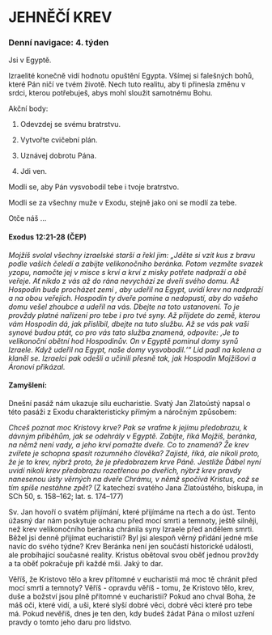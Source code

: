 # JEHNĚČÍ KREV

### Denní navigace: 4. týden

Jsi v Egyptě.

Izraelité konečně vidí hodnotu opuštění Egypta. Všímej si falešných bohů, které Pán ničí ve tvém životě. Nech tuto realitu, aby ti přinesla změnu v srdci, kterou potřebuješ, abys mohl sloužit samotnému Bohu.

Akční body:
1. Odevzdej se svému bratrstvu.

2. Vytvořte cvičební plán.

3. Uznávej dobrotu Pána.

4. Jdi ven.

Modli se, aby Pán vysvobodil tebe i tvoje bratrstvo.

Modli se za všechny muže v Exodu, stejně jako oni se modlí za tebe.

Otče náš …


#### Exodus 12:21-28 (ČEP)
*Mojžíš svolal všechny izraelské starší a řekl jim: „Jděte si vzít kus z bravu podle vašich čeledí a zabijte velikonočního beránka. Potom vezměte svazek yzopu, namočte jej v misce s krví a krví z misky potřete nadpraží a obě veřeje. Ať nikdo z vás až do rána nevychází ze dveří svého domu. Až Hospodin bude procházet zemí , aby udeřil na Egypt, uvidí krev na nadpraží a na obou veřejích. Hospodin ty dveře pomine a nedopustí, aby do vašeho domu vešel zhoubce a udeřil na vás. Dbejte na toto ustanovení. To je provždy platné nařízení pro tebe i pro tvé syny. Až přijdete do země, kterou vám Hospodin dá, jak přislíbil, dbejte na tuto službu. Až se vás pak vaši synové budou ptát, co pro vás tato služba znamená, odpovíte: ‚Je to velikonoční obětní hod Hospodinův. On v Egyptě pominul domy synů Izraele. Když udeřil na Egypt, naše domy vysvobodil.‘“ Lid padl na kolena a klaněl se. Izraelci pak odešli a učinili přesně tak, jak Hospodin Mojžíšovi a Áronovi přikázal.*

#### Zamyšlení:
Dnešní pasáž nám ukazuje sílu eucharistie. Svatý Jan Zlatoústý napsal o této pasáži z Exodu charakteristicky přímým a náročným způsobem:

*Chceš poznat moc Kristovy krve? Pak se vraťme k jejímu předobrazu, k dávným příběhům, jak se odehrály v Egyptě.*
*Zabijte, říká Mojžíš, beránka, na němž není vady, a jeho krví pomažte dveře. Co to znamená? Že krev zvířete je schopna spasit rozumného člověka? Zajisté, říká, ale nikoli proto, že je to krev, nýbrž proto, že je předobrazem krve Páně. Jestliže Ďábel nyní uvidí nikoli krev předobrazu rozetřenou po dveřích, nýbrž krev pravdy nanesenou ústy věrných na dveře Chrámu, v němž spočívá Kristus, což se tím spíše nestáhne zpět?*
(Z katechezí svatého Jana Zlatoústého, biskupa, in SCh 50, s. 158–162; lat. s. 174–177)

Sv. Jan hovoří o svatém přijímání, které přijímáme na rtech a do úst. Tento úžasný dar nám poskytuje ochranu před mocí smrti a temnoty, ještě silněji, než krev velikonočního beránka chránila syny Izraele před andělem smrti. Běžel jsi denně přijímat eucharistii? Byl jsi alespoň věrný přidání jedné mše navíc do svého týdne? Krev Beránka není jen součástí historické události, ale probíhající současné reality. Kristus obětoval svou oběť jednou provždy a ta oběť pokračuje při každé mši. Jaký to dar.

Věříš, že Kristovo tělo a krev přítomné v eucharistii má moc tě chránit před mocí smrti a temnoty? Věříš - opravdu věříš - tomu, že Kristovo tělo, krev, duše a božství jsou plně přítomné v eucharistii? Pokud ano chval Boha, že máš oči, které vidí, a uši, které slyší dobré věci, dobré věci které pro tebe má. Pokud nevěříš, dnes je ten den, kdy budeš žádat Pána o milost uzření pravdy o tomto jeho daru pro lidstvo. 
